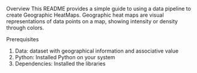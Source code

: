 Overview 
This README provides a simple guide to using a data pipeline to create Geographic HeatMaps. Geographic heat maps are visual representations of data points on a map, showing intensity or density through colors.

Prerequisites
1. Data: dataset with geographical information and associative value
2. Python: Installed Python on your system
3. Dependencies: Installed the libraries
 
